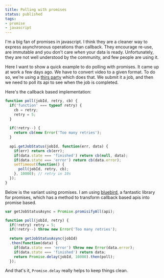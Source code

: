 ```yaml
---
title: Polling with promises
status: published
tags:
- promise
- javascript
---
```


I'm a big fan of promises in javascript. I think they are a cleaner way to express asynchronous operations than callback. They encourage re-use, are immutable and you don't care *when* your data is ready. Unfortunately, they are not well understood by the community, and few people are using it.

Here I want to show a quick example to do polling with promises. It came up at work a few days ago. We have to convert video to a given format. To do so, we're using a [thirs party](http://zencoder.com) which does that. We submit it a job, and then we need to poll its api to see when the job is completed.

Here's the callback based implementation:

```javascript
function poll(jobId, retry, cb) {
  if('function' === typeof retry) {
    cb = retry;
    retry = 5;
  }
  
  if(!retry--) {
    return cb(new Error('Too many retries');
  }
  
  api.getJobStatus(jobId, function(err, data) {
    if(err) return cb(err);
    if(data.state === 'finished') return cb(null, data);
    if(data.state === 'error') return cb(data.error);
    setTimeout(function() {
      poll(jobId, retry, cb);
    }, 10000); // retry in 10s
  });
}
```

Below is the variant using promises. I am using [bluebird](https://github.com/petkaantonov/bluebird), a fantastic library for promises, which has a method to transform callback based apis into promise based.

```javascript
var getJobStatusAsync = Promise.promisifyAll(api);

function poll(jobId, retry) {
  if(!retry) retry = 5;
  if(!retry--) throw new Error('Too many retries');
  
  return getJobStatusAsync(jobId)
  .then(function(data) {
    if(data.state === 'error') throw new Error(data.error);
    if(data.state === 'finished') return data;
    return Promise.delay(jobId, 10000).then(poll);
  });
```

And that's it, `Promise.delay` really helps to keep things clean.


